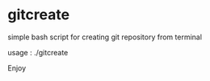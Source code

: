 gitcreate
======

simple bash script for creating git repository from terminal

usage : ./gitcreate <repository name>

Enjoy
